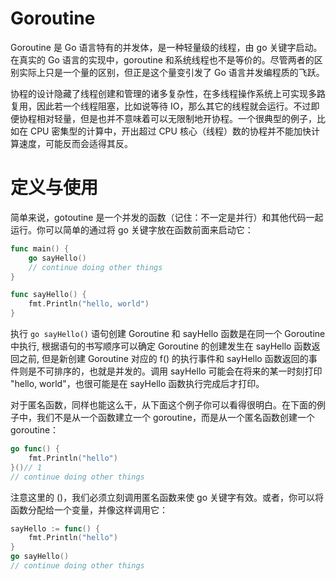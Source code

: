 # Goroutine

Goroutine 是 Go 语言特有的并发体，是一种轻量级的线程，由 go 关键字启动。在真实的 Go 语言的实现中，goroutine 和系统线程也不是等价的。尽管两者的区别实际上只是一个量的区别，但正是这个量变引发了 Go 语言并发编程质的飞跃。

协程的设计隐藏了线程创建和管理的诸多复杂性，在多线程操作系统上可实现多路复用，因此若一个线程阻塞，比如说等待 IO，那么其它的线程就会运行。不过即便协程相对轻量，但是也并不意味着可以无限制地开协程。一个很典型的例子，比如在 CPU 密集型的计算中，开出超过 CPU 核心（线程）数的协程并不能加快计算速度，可能反而会适得其反。

# 定义与使用

简单来说，gotoutine 是一个并发的函数（记住：不一定是并行）和其他代码一起运行。你可以简单的通过将 go 关键字放在函数前面来启动它：

```go
func main() {
	go sayHello()
	// continue doing other things
}

func sayHello() {
	fmt.Println("hello, world")
}
```

执行 `go sayHello()` 语句创建 Goroutine 和 sayHello 函数是在同一个 Goroutine 中执行, 根据语句的书写顺序可以确定 Goroutine 的创建发生在 sayHello 函数返回之前, 但是新创建 Goroutine 对应的 f() 的执行事件和 sayHello 函数返回的事件则是不可排序的，也就是并发的。调用 sayHello 可能会在将来的某一时刻打印 "hello, world"，也很可能是在 sayHello 函数执行完成后才打印。

对于匿名函数，同样也能这么干，从下面这个例子你可以看得很明白。在下面的例子中，我们不是从一个函数建立一个 goroutine，而是从一个匿名函数创建一个 goroutine：

```go
go func() {
    fmt.Println("hello")
}()// 1
// continue doing other things
```

注意这里的 ()，我们必须立刻调用匿名函数来使 go 关键字有效。或者，你可以将函数分配给一个变量，并像这样调用它：

```go
sayHello := func() {
	fmt.Println("hello")
}
go sayHello()
// continue doing other things
```
